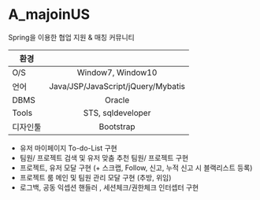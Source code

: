 # A_majoinUS

Spring을 이용한 협업 지원 & 매칭 커뮤니티 

|환경 	 |   |
|--------| :-------------------------------: |
|O/S     | Window7, Window10 |
|언어	   | Java/JSP/JavaScript/jQuery/Mybatis|
|DBMS    | Oracle|
|Tools   | STS, sqldeveloper|
|디자인툴| Bootstrap|
 

- 유저 마이페이지 To-do-List 구현  
- 팀원/ 프로젝트 검색 및 유저 맞춤 추천 팀원/ 프로젝트 구현   
- 프로젝트, 유저 모달 구현 (+ 스크랩, Follow, 신고, 누적 신고 시 블랙리스트 등록)  
- 프로젝트 룸 메인 및 팀원 관리 모달 구현 (추방, 위임)  
- 로그백, 공동 익셉션 핸들러 , 세션체크/권한체크 인터셉터 구현  
